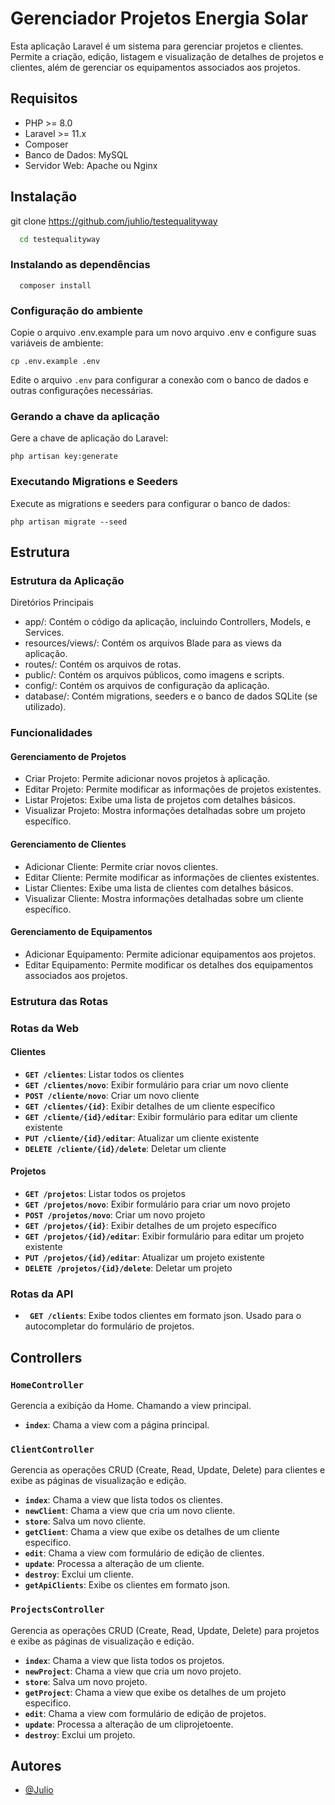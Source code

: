 
# Gerenciador Projetos Energia Solar

Esta aplicação Laravel é um sistema para gerenciar projetos e clientes. Permite a criação, edição, listagem e visualização de detalhes de projetos e clientes, além de gerenciar os equipamentos associados aos projetos.

## Requisitos

- PHP >= 8.0
- Laravel >= 11.x
- Composer
- Banco de Dados: MySQL
- Servidor Web: Apache ou Nginx






## Instalação

 git clone https://github.com/juhlio/testequalityway

```bash
  cd testequalityway
```
### Instalando as dependências  
```  
  composer install
``` 
### Configuração do ambiente
Copie o arquivo .env.example para um novo arquivo .env e configure suas variáveis de ambiente:

```
cp .env.example .env
```
Edite o arquivo ```.env``` para configurar a conexão com o banco de dados e outras configurações necessárias.

### Gerando a chave da aplicação

Gere a chave de aplicação do Laravel:
```
php artisan key:generate
```
### Executando Migrations e Seeders

Execute as migrations e seeders para configurar o banco de dados:
```
php artisan migrate --seed
```
## Estrutura
### Estrutura da Aplicação
Diretórios Principais
- app/: Contém o código da aplicação, incluindo Controllers, Models, e Services.
- resources/views/: Contém os arquivos Blade para as views da aplicação.
- routes/: Contém os arquivos de rotas.
- public/: Contém os arquivos públicos, como imagens e scripts.
- config/: Contém os arquivos de configuração da aplicação.
- database/: Contém migrations, seeders e o banco de dados SQLite (se utilizado).

### Funcionalidades
#### Gerenciamento de Projetos
- Criar Projeto: Permite adicionar novos projetos à aplicação.
- Editar Projeto: Permite modificar as informações de projetos existentes.
- Listar Projetos: Exibe uma lista de projetos com detalhes básicos.
- Visualizar Projeto: Mostra informações detalhadas sobre um projeto específico.

#### Gerenciamento de Clientes
- Adicionar Cliente: Permite criar novos clientes.
- Editar Cliente: Permite modificar as informações de clientes existentes.
- Listar Clientes: Exibe uma lista de clientes com detalhes básicos.
- Visualizar Cliente: Mostra informações detalhadas sobre um cliente específico.

#### Gerenciamento de Equipamentos
- Adicionar Equipamento: Permite adicionar equipamentos aos projetos.
- Editar Equipamento: Permite modificar os detalhes dos equipamentos associados aos projetos.

### Estrutura das Rotas

### Rotas da Web

#### Clientes

- **`GET /clientes`**: Listar todos os clientes
- **`GET /clientes/novo`**: Exibir formulário para criar um novo cliente
- **`POST /cliente/novo`**: Criar um novo cliente
- **`GET /clientes/{id}`**: Exibir detalhes de um cliente específico
- **`GET /cliente/{id}/editar`**: Exibir formulário para editar um cliente existente
- **`PUT /cliente/{id}/editar`**: Atualizar um cliente existente
- **`DELETE /cliente/{id}/delete`**: Deletar um cliente


#### Projetos
- **`GET /projetos`**: Listar todos os projetos
- **`GET /projetos/novo`**: Exibir formulário para criar um novo projeto
- **`POST /projetos/novo`**: Criar um novo projeto
- **`GET /projetos/{id}`**: Exibir detalhes de um projeto específico
- **`GET /projetos/{id}/editar`**: Exibir formulário para editar um projeto existente
- **`PUT /projetos/{id}/editar`**: Atualizar um projeto existente
- **`DELETE /projetos/{id}/delete`**: Deletar um projeto

### Rotas da API

- **` GET /clients`**: Exibe todos clientes em formato json. Usado para o autocompletar do formulário de projetos.

## Controllers

### `HomeController`

Gerencia a exibição da Home. Chamando a view principal.

- **`index`**: Chama a view com a página principal.

### `ClientController`


Gerencia as operações CRUD (Create, Read, Update, Delete) para clientes e exibe as páginas de visualização e edição.

- **`index`**: Chama a view que lista  todos os clientes.
- **`newClient`**: Chama a view que cria um novo cliente.
- **`store`**: Salva um novo cliente.
- **`getClient`**: Chama a view que exibe os detalhes de um cliente especifico.
-  **`edit`**: Chama a view com formulário de edição de clientes.
- **`update`**: Processa a alteração de um cliente.
- **`destroy`**: Exclui um cliente.
- **`getApiClients`**: Exibe os clientes em formato json.


### `ProjectsController`


Gerencia as operações CRUD (Create, Read, Update, Delete) para projetos e exibe as páginas de visualização e edição.

- **`index`**: Chama a view que lista  todos os projetos.
- **`newProject`**: Chama a view que cria um novo projeto.
- **`store`**: Salva um novo projeto.
- **`getProject`**: Chama a view que exibe os detalhes de um projeto especifico.
-  **`edit`**: Chama a view com formulário de edição de projetos.
- **`update`**: Processa a alteração de um cliprojetoente.
- **`destroy`**: Exclui um projeto.
## Autores

- [@Julio](https://www.github.com/juhlio)

